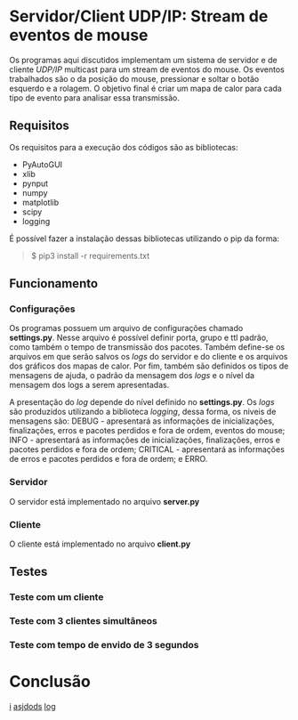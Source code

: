 # Servidor/Client UDP/IP: Stream de eventos de mouse
Os programas aqui discutidos implementam um sistema de servidor e de cliente *UDP/IP* multicast para um stream de eventos do mouse. Os eventos trabalhados são o da posição do mouse, pressionar e soltar o botão esquerdo e a rolagem. O objetivo final é criar um mapa de calor para cada tipo de evento para analisar essa transmissão.

## Requisitos
Os requisitos para a execução dos códigos são as bibliotecas:
- PyAutoGUI
- xlib
- pynput
- numpy
- matplotlib
- scipy
- logging

É possível fazer a instalação dessas bibliotecas utilizando o pip da forma:
> $ pip3 install -r requirements.txt

## Funcionamento
### Configurações
Os programas possuem um arquivo de configurações chamado **settings.py**. Nesse arquivo é
possível definir porta, grupo e ttl padrão, como também o tempo de transmissão dos pacotes. Também define-se os arquivos em que serão salvos os *logs* do servidor e do cliente e os arquivos dos gráficos dos mapas de calor. Por fim, também são definidos 
os tipos de mensagens de ajuda, o padrão da mensagem dos *logs* e o nível da mensagem dos
logs a serem apresentadas.

A presentação do *log* depende do nível definido no **settings.py**. Os *logs* são produzidos utilizando a biblioteca *logging*, dessa forma, os niveis de mensagens são: DEBUG - apresentará as informações de inicializações, finalizações, erros e pacotes perdidos e fora de ordem, eventos do mouse; INFO - apresentará as informações de inicializações, finalizações, erros e pacotes perdidos e fora de ordem; CRITICAL - apresentará as informações de erros e pacotes perdidos e fora de ordem; e ERRO.

### Servidor
O servidor está implementado no arquivo **server.py**

### Cliente
O cliente está implementado no arquivo **client.py**

## Testes
### Teste com um cliente

### Teste com 3 clientes simultâneos

### Teste com tempo de envido de 3 segundos

# Conclusão
[i](a.md)
[asjdods](b.txt)
[log](asd.log)
